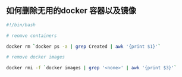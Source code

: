 ## 如何删除无用的docker 容器以及镜像

```bash
#!/bin/bash

# reomve containers

docker rm `docker ps -a | grep Created | awk '{print $1}'`

# remove docker images

docker rmi -f `docker images | grep '<none>' | awk '{print $3}'`

```